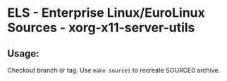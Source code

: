 # ELS - Enterprise Linux/EuroLinux Sources - xorg-x11-server-utils
 
## Usage:
  Checkout branch or tag. Use `make sources` to recreate  SOURCE0 archive.
